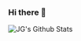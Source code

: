 ### Hi there 👋

<img align="center" src="https://github-readme-stats.vercel.app/api?username=jackeygao&show_icons=true" alt="JG's Github Stats" />


<!--
**jackeyGao/jackeyGao** is a ✨ _special_ ✨ repository because its `README.md` (this file) appears on your GitHub profile.

Here are some ideas to get you started:

- 🔭 I’m currently working on ...
- 🌱 I’m currently learning ...
- 👯 I’m looking to collaborate on ...
- 🤔 I’m looking for help with ...
- 💬 Ask me about ...
- 📫 How to reach me: ...
- 😄 Pronouns: ...
- ⚡ Fun fact: ...
-->
